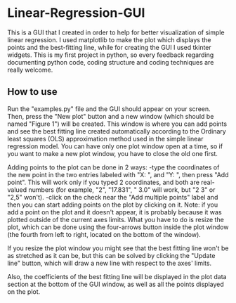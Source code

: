 # Linear-Regression-GUI
 
This is a GUI that I created in order to help for better visualization of simple linear regression.
I used matplotlib to make the plot which displays the points and the best-fitting line, while for creating the GUI I used tkinter widgets.
This is my first project in python, so every feedback regarding documenting python code, coding structure and coding techniques are really welcome.

## How to use

Run the "examples.py" file and the GUI should appear on your screen.
Then, press the "New plot" button and a new window (which should be named "Figure 1") will be created.
This window is where you can add points and see the best fitting line created automatically according to the Ordinary least squares (OLS) approximation method used in the simple linear regression model.
You can have only one plot window open at a time, so if you want to make a new plot window, you have to close the old one first.

Adding points to the plot can be done in 2 ways:
-type the coordinates of the new point in the two entries labeled with "X: ", and "Y: ", then press "Add point". This will work only if you typed 2 coordinates, and both are real-valued numbers (for example, "2", "17.831", "  3.0" will work, but "2 3" or "2,5" won't).
-click on the check near the "Add multiple points" label and then you can start adding points on the plot by clicking on it.
Note: if you add a point on the plot and it doesn't appear, it is probably because it was plotted outside of the current axes limits. What you have to do is resize the plot, which can be done using the four-arrows button inside the plot window (the fourth from left to right, located on the bottom of the window).

If you resize the plot window you might see that the best fitting line won't be as stretched as it can be, but this can be solved by clicking the "Update line" button, which will draw a new line with respect to the axes' limits.

Also, the coefficients of the best fitting line will be displayed in the plot data section at the bottom of the GUI window, as well as all the points displayed on the plot.

